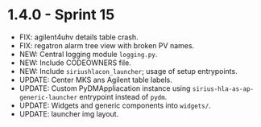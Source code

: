 # 1.4.0 - Sprint 15

- FIX: agilent4uhv details table crash.
- FIX: regatron alarm tree view with broken PV names.
- NEW: Central logging module `logging.py`.
- NEW: Include CODEOWNERS file.
- NEW: Include `siriushlacon_launcher`; usage of setup entrypoints.
- UPDATE: Center MKS ans Agilent table labels.
- UPDATE: Custom PyDMAppliacation instance using `sirius-hla-as-ap-generic-launcher` entrypoint instead of `pydm`.
- UPDATE: Widgets and generic components into `widgets/`.
- UPDATE: launcher img layout.
